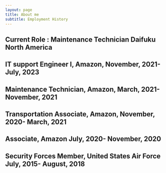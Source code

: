 ```yaml
---
layout: page
title: About me
subtitle: Employment History 
---
```


Current Role : Maintenance Technician Daifuku North America
-

IT support Engineer I, Amazon, November, 2021- July, 2023
-

Maintenance Technician, Amazon, March, 2021- November, 2021
-

Transportation Associate, Amazon, November, 2020- March, 2021
-

Associate, Amazon July, 2020- November, 2020
-

Security Forces Member, United States Air Force July, 2015- August, 2018
- 
